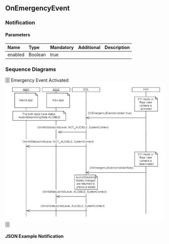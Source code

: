 ## OnEmergencyEvent


### Notification

#### Parameters

|Name|Type|Mandatory|Additional|Description|
|:---|:---|:--------|:---------|:----------|
|enabled|Boolean|true|||

### Sequence Diagrams
|||
Emergency Event Activated
![OnEmergencyEvent](./assets/OnEmergencyEvent.png)
|||

#### JSON Example Notification
```json

```
